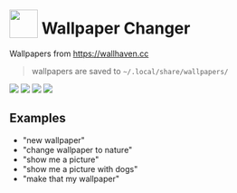 # <img src='./icon.png' width='50' height='50' style='vertical-align:bottom'/> Wallpaper Changer

Wallpapers from https://wallhaven.cc

> wallpapers are saved to `~/.local/share/wallpapers/`

![](./gui.png)
![](./gui2.png)
![](./gui3.png)
![](./gui.gif)

## Examples
* "new wallpaper"
* "change wallpaper to nature"
* "show me a picture"
* "show me a picture with dogs"
* "make that my wallpaper"
